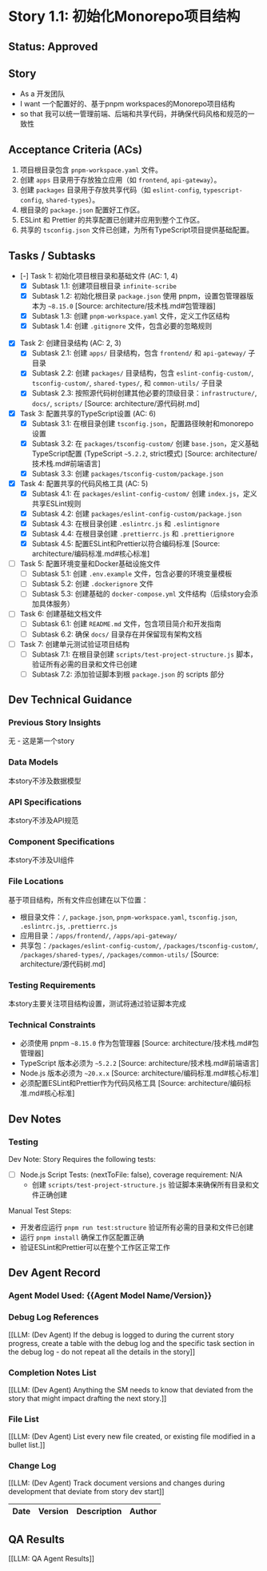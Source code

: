 # Story 1.1: 初始化Monorepo项目结构

## Status: Approved

## Story

- As a 开发团队
- I want 一个配置好的、基于pnpm workspaces的Monorepo项目结构
- so that 我可以统一管理前端、后端和共享代码，并确保代码风格和规范的一致性

## Acceptance Criteria (ACs)

1. 项目根目录包含 `pnpm-workspace.yaml` 文件。
2. 创建 `apps` 目录用于存放独立应用（如 `frontend`, `api-gateway`）。
3. 创建 `packages` 目录用于存放共享代码（如 `eslint-config`, `typescript-config`, `shared-types`）。
4. 根目录的 `package.json` 配置好工作区。
5. ESLint 和 Prettier 的共享配置已创建并应用到整个工作区。
6. 共享的 `tsconfig.json` 文件已创建，为所有TypeScript项目提供基础配置。

## Tasks / Subtasks

- [-] Task 1: 初始化项目根目录和基础文件 (AC: 1, 4)
  - [x] Subtask 1.1: 创建项目根目录 `infinite-scribe`
  - [x] Subtask 1.2: 初始化根目录 `package.json` 使用 pnpm，设置包管理器版本为 `~8.15.0` [Source: architecture/技术栈.md#包管理器]
  - [x] Subtask 1.3: 创建 `pnpm-workspace.yaml` 文件，定义工作区结构
  - [x] Subtask 1.4: 创建 `.gitignore` 文件，包含必要的忽略规则

- [x] Task 2: 创建目录结构 (AC: 2, 3)
  - [x] Subtask 2.1: 创建 `apps/` 目录结构，包含 `frontend/` 和 `api-gateway/` 子目录
  - [x] Subtask 2.2: 创建 `packages/` 目录结构，包含 `eslint-config-custom/`, `tsconfig-custom/`, `shared-types/`, 和 `common-utils/` 子目录
  - [x] Subtask 2.3: 按照源代码树创建其他必要的顶级目录：`infrastructure/`, `docs/`, `scripts/` [Source: architecture/源代码树.md]

- [x] Task 3: 配置共享的TypeScript设置 (AC: 6)
  - [x] Subtask 3.1: 在根目录创建 `tsconfig.json`，配置路径映射和monorepo设置
  - [x] Subtask 3.2: 在 `packages/tsconfig-custom/` 创建 `base.json`，定义基础TypeScript配置 (TypeScript `~5.2.2`, strict模式) [Source: architecture/技术栈.md#前端语言]
  - [x] Subtask 3.3: 创建 `packages/tsconfig-custom/package.json`

- [x] Task 4: 配置共享的代码风格工具 (AC: 5)
  - [x] Subtask 4.1: 在 `packages/eslint-config-custom/` 创建 `index.js`，定义共享ESLint规则
  - [x] Subtask 4.2: 创建 `packages/eslint-config-custom/package.json`
  - [x] Subtask 4.3: 在根目录创建 `.eslintrc.js` 和 `.eslintignore`
  - [x] Subtask 4.4: 在根目录创建 `.prettierrc.js` 和 `.prettierignore`
  - [x] Subtask 4.5: 配置ESLint和Prettier以符合编码标准 [Source: architecture/编码标准.md#核心标准]

- [ ] Task 5: 配置环境变量和Docker基础设施文件
  - [ ] Subtask 5.1: 创建 `.env.example` 文件，包含必要的环境变量模板
  - [ ] Subtask 5.2: 创建 `.dockerignore` 文件
  - [ ] Subtask 5.3: 创建基础的 `docker-compose.yml` 文件结构（后续story会添加具体服务）

- [ ] Task 6: 创建基础文档文件
  - [ ] Subtask 6.1: 创建 `README.md` 文件，包含项目简介和开发指南
  - [ ] Subtask 6.2: 确保 `docs/` 目录存在并保留现有架构文档

- [ ] Task 7: 创建单元测试验证项目结构
  - [ ] Subtask 7.1: 在根目录创建 `scripts/test-project-structure.js` 脚本，验证所有必需的目录和文件已创建
  - [ ] Subtask 7.2: 添加验证脚本到根 `package.json` 的 scripts 部分

## Dev Technical Guidance

### Previous Story Insights
无 - 这是第一个story

### Data Models
本story不涉及数据模型

### API Specifications
本story不涉及API规范

### Component Specifications
本story不涉及UI组件

### File Locations
基于项目结构，所有文件应创建在以下位置：
- 根目录文件：`/`, `package.json`, `pnpm-workspace.yaml`, `tsconfig.json`, `.eslintrc.js`, `.prettierrc.js`
- 应用目录：`/apps/frontend/`, `/apps/api-gateway/`
- 共享包：`/packages/eslint-config-custom/`, `/packages/tsconfig-custom/`, `/packages/shared-types/`, `/packages/common-utils/`
[Source: architecture/源代码树.md]

### Testing Requirements
本story主要关注项目结构设置，测试将通过验证脚本完成

### Technical Constraints
- 必须使用 pnpm `~8.15.0` 作为包管理器 [Source: architecture/技术栈.md#包管理器]
- TypeScript 版本必须为 `~5.2.2` [Source: architecture/技术栈.md#前端语言]
- Node.js 版本必须为 `~20.x.x` [Source: architecture/编码标准.md#核心标准]
- 必须配置ESLint和Prettier作为代码风格工具 [Source: architecture/编码标准.md#核心标准]

## Dev Notes

### Testing

Dev Note: Story Requires the following tests:

- [ ] Node.js Script Tests: (nextToFile: false), coverage requirement: N/A
  - 创建 `scripts/test-project-structure.js` 验证脚本来确保所有目录和文件正确创建

Manual Test Steps:
- 开发者应运行 `pnpm run test:structure` 验证所有必需的目录和文件已创建
- 运行 `pnpm install` 确保工作区配置正确
- 验证ESLint和Prettier可以在整个工作区正常工作

## Dev Agent Record

### Agent Model Used: {{Agent Model Name/Version}}

### Debug Log References

[[LLM: (Dev Agent) If the debug is logged to during the current story progress, create a table with the debug log and the specific task section in the debug log - do not repeat all the details in the story]]

### Completion Notes List

[[LLM: (Dev Agent) Anything the SM needs to know that deviated from the story that might impact drafting the next story.]]

### File List

[[LLM: (Dev Agent) List every new file created, or existing file modified in a bullet list.]]

### Change Log

[[LLM: (Dev Agent) Track document versions and changes during development that deviate from story dev start]]

| Date | Version | Description | Author |
| :--- | :------ | :---------- | :----- |

## QA Results

[[LLM: QA Agent Results]]